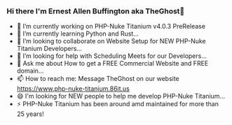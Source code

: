 ### Hi there I'm Ernest Allen Buffington aka TheGhost👋

- 🔭 I’m currently working on PHP-Nuke Titanium v4.0.3 PreRelease
- 🌱 I’m currently learning Python and Rust...
- 👯 I’m looking to collaborate on Website Setup for NEW PHP-Nuke Titanium Developers...
- 🤔 I’m looking for help with Scheduling Meets for our Developers...
- 💬 Ask me about How to get a FREE Commercial Website and FREE domain...
- 📫 How to reach me: Message TheGhost on our website https://www.php-nuke-titanium.86it.us 
- 😄 I'm looking for NEW people to help me develop PHP-Nuke Titanium...
- ⚡ PHP-Nuke Titanium has been around amd maintained for more than 25 years!

<!--
**ernestbuffington/ernestbuffington** is a ✨ _special_ ✨ repository because its `README.md` (this file) appears on your GitHub profile.

Here are some ideas to get you started:

- 🔭 I’m currently working on ...
- 🌱 I’m currently learning ...
- 👯 I’m looking to collaborate on ...
- 🤔 I’m looking for help with ...
- 💬 Ask me about ...
- 📫 How to reach me: ...
- 😄 Pronouns: ...
- ⚡ Fun fact: ...
-->
